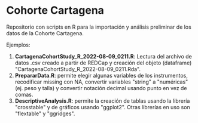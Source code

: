 # Cohorte Cartagena

Repositorio con scripts en R para la importación y análisis preliminar de los datos de la Cohorte Cartagena.

Ejemplos:

1. **CartagenaCohortStudy_R_2022-08-09_0211.R**: Lectura del archivo de datos .csv creado a partir de REDCap y creación del objeto (dataframe) "CartagenaCohortStudy_R_2022-08-09_0211.Rda".
2. **PrepararData.R**: permite elegir algunas variables de los instrumentos, recodificar missing con NA, convertir variables "string" a "numéricas" (ej. peso y talla) y convertir notación decimal usando punto en vez de comas.
3. **DescriptiveAnalysis.R**: permite la creación de tablas usando la librería "crosstable" y de gráficos usando "ggplot2". Otras librerías en uso son "flextable" y "ggridges".
